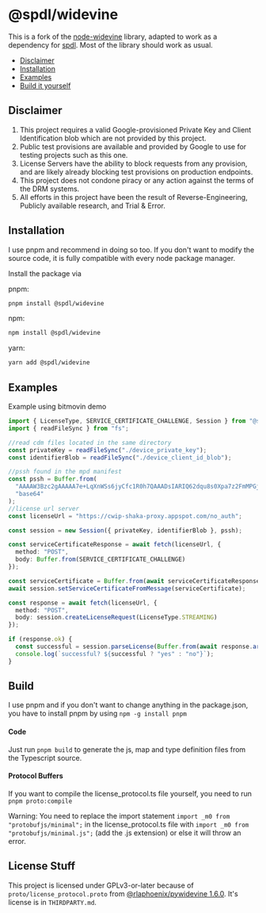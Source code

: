 # @spdl/widevine
This is a fork of the [node-widevine](https://github.com/Frooastside/node-widevine) library, adapted to work as a dependency for [spdl](https://github.com/PwLDev/node-spdl).
Most of the library should work as usual.

- [Disclaimer](#disclaimer)
- [Installation](#installation)
- [Examples](#examples)
- [Build it yourself](#build)

## Disclaimer

1. This project requires a valid Google-provisioned Private Key and Client Identification blob which are not provided by this project.
2. Public test provisions are available and provided by Google to use for testing projects such as this one.
3. License Servers have the ability to block requests from any provision, and are likely already blocking test provisions on production endpoints.
4. This project does not condone piracy or any action against the terms of the DRM systems.
5. All efforts in this project have been the result of Reverse-Engineering, Publicly available research, and Trial & Error.

## Installation

I use pnpm and recommend in doing so too. If you don't want to modify the source code, it is fully compatible with every node package manager.

Install the package via

pnpm:

```bash
pnpm install @spdl/widevine
```

npm:

```bash
npm install @spdl/widevine
```

yarn:

```bash
yarn add @spdl/widevine
```

## Examples

Example using bitmovin demo

```typescript
import { LicenseType, SERVICE_CERTIFICATE_CHALLENGE, Session } from "@spdl/widevine";
import { readFileSync } from "fs";

//read cdm files located in the same directory
const privateKey = readFileSync("./device_private_key");
const identifierBlob = readFileSync("./device_client_id_blob");

//pssh found in the mpd manifest
const pssh = Buffer.from(
  "AAAAW3Bzc2gAAAAA7e+LqXnWSs6jyCfc1R0h7QAAADsIARIQ62dqu8s0Xpa7z2FmMPGj2hoNd2lkZXZpbmVfdGVzdCIQZmtqM2xqYVNkZmFsa3IzaioCSEQyAA==",
  "base64"
);
//license url server
const licenseUrl = "https://cwip-shaka-proxy.appspot.com/no_auth";

const session = new Session({ privateKey, identifierBlob }, pssh);

const serviceCertificateResponse = await fetch(licenseUrl, {
  method: "POST",
  body: Buffer.from(SERVICE_CERTIFICATE_CHALLENGE)
});

const serviceCertificate = Buffer.from(await serviceCertificateResponse.arrayBuffer());
await session.setServiceCertificateFromMessage(serviceCertificate);

const response = await fetch(licenseUrl, {
  method: "POST",
  body: session.createLicenseRequest(LicenseType.STREAMING)
});

if (response.ok) {
  const successful = session.parseLicense(Buffer.from(await response.arrayBuffer())).length > 0;
  console.log(`successful? ${successful ? "yes" : "no"}`);
}
```

## Build

I use pnpm and if you don't want to change anything in the package.json, you have to install pnpm by using `npm -g install pnpm`

#### Code

Just run `pnpm build` to generate the js, map and type definition files from the Typescript source.

#### Protocol Buffers

If you want to compile the license_protocol.ts file yourself, you need to run `pnpm proto:compile`

Warning: You need to replace the import statement `import _m0 from "protobufjs/minimal";` in the license_protocol.ts file with `import _m0 from "protobufjs/minimal.js";` (add the .js extension) or else it will throw an error.

## License Stuff

This project is licensed under GPLv3-or-later because of `proto/license_protocol.proto` from [@rlaphoenix/pywidevine 1.6.0](https://github.com/rlaphoenix/pywidevine). It's license is in `THIRDPARTY.md`.
